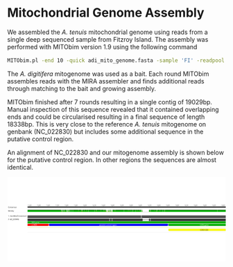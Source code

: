 # Mitochondrial Genome Assembly

We assembled the *A. tenuis* mitochondrial genome using reads from a single deep sequenced sample from Fitzroy Island.  The assembly was performed with MITObim version 1.9 using the following command
```bash
MITObim.pl -end 10 -quick adi_mito_genome.fasta -sample 'FI' -readpool FI-1-3_pe.fastq -ref reference-mt --pair
```
The *A. digitifera* mitogenome was used as a bait. Each round MITObim assembles reads with the MIRA assembler and finds additional reads through matching to the bait and growing assembly.  

MITObim finished after 7 rounds resulting in a single contig of 19029bp. Manual inspection of this sequence revealed that it contained overlapping ends and could be circularised resulting in a final sequence of length 18338bp.  This is very close to the reference *A. tenuis* mitogenome on genbank (NC_022830) but includes some additional sequence in the putative control region.  

An alignment of NC_022830 and our mitogenome assembly is shown below for the putative control region.  In other regions the sequences are almost identical.

![alignment_control_region](../../figures/Aten_mitogenome_align_control.png)

